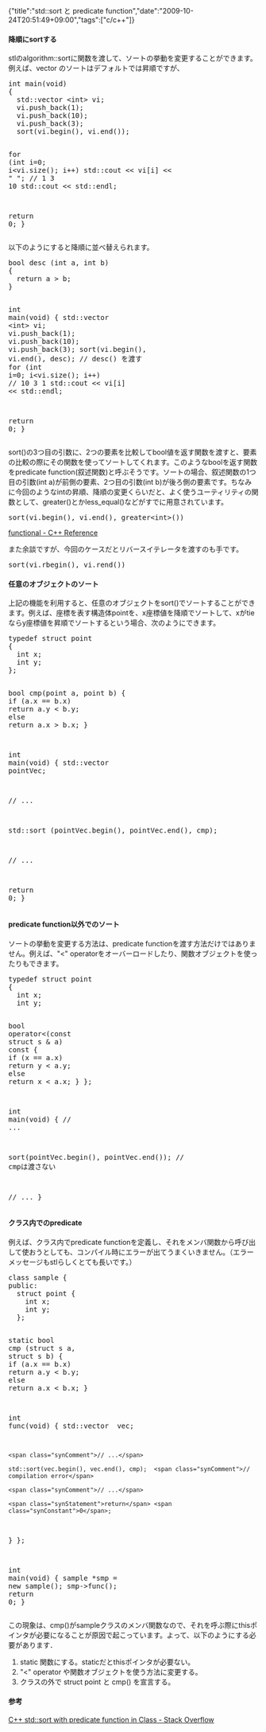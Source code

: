 {"title":"std::sort と predicate function","date":"2009-10-24T20:51:49+09:00","tags":["c/c++"]}

<!-- DATE: 2009-10-24T11:51:49+00:00 -->
<!-- OLDURL: http://d.hatena.ne.jp/cou929_la/20091024/ -->


<div class="section">
<h4>降順にsortする</h4>
<p>stlのalgorithm::sortに関数を渡して、ソートの挙動を変更することができます。例えば、vector <int> のソートはデフォルトでは昇順ですが、</p>
<pre class="syntax-highlight">
<span class="synType">int</span> main(<span class="synType">void</span>)
{
  std::vector <<span class="synType">int</span>> vi;
  vi.push_back(<span class="synConstant">1</span>);
  vi.push_back(<span class="synConstant">10</span>);
  vi.push_back(<span class="synConstant">3</span>);
  sort(vi.begin(), vi.end());

  <span class="synStatement">for</span> (<span class="synType">int</span> i=<span class="synConstant">0</span>; i<vi.size(); i++)
    std::cout << vi[i] << <span class="synConstant">" "</span>;       <span class="synComment">// 1 3 10</span>
  std::cout << std::endl;

  <span class="synStatement">return</span> <span class="synConstant">0</span>;
}
</pre>

<p>以下のようにすると降順に並べ替えられます。</p>
<pre class="syntax-highlight">
<span class="synType">bool</span> desc (<span class="synType">int</span> a, <span class="synType">int</span> b)
{
  <span class="synStatement">return</span> a > b;
}

<span class="synType">int</span> main(<span class="synType">void</span>)
{
  std::vector <<span class="synType">int</span>> vi;
  vi.push_back(<span class="synConstant">1</span>);
  vi.push_back(<span class="synConstant">10</span>);
  vi.push_back(<span class="synConstant">3</span>);
  sort(vi.begin(), vi.end(), desc);    <span class="synComment">// desc() を渡す</span>
  <span class="synStatement">for</span> (<span class="synType">int</span> i=<span class="synConstant">0</span>; i<vi.size(); i++)      <span class="synComment">// 10 3 1</span>
    std::cout << vi[i] << std::endl;

  <span class="synStatement">return</span> <span class="synConstant">0</span>;
}
</pre>

<p>sort()の3つ目の引数に、2つの要素を比較してbool値を返す関数を渡すと、要素の比較の際にその関数を使ってソートしてくれます。このようなboolを返す関数をpredicate function(叙述関数)と呼ぶそうです。ソートの場合、叙述関数の1つ目の引数(int a)が前側の要素、2つ目の引数(int b)が後ろ側の要素です。ちなみに今回のようなintの昇順、降順の変更くらいだと、よく使うユーティリティの関数として、greater()とかless_equal()などがすでに用意されています。</p>
<pre class="syntax-highlight">
sort(vi.begin(), vi.end(), greater<<span class="synType">int</span>>())
</pre>

<p><a href="http://www.cplusplus.com/reference/std/functional/" target="_blank">functional - C++ Reference</a></p>
<p>また余談ですが、今回のケースだとリバースイテレータを渡すのも手です。</p>
<pre class="syntax-highlight">
sort(vi.rbegin(), vi.rend())
</pre>

<h4>任意のオブジェクトのソート</h4>
<p>上記の機能を利用すると、任意のオブジェクトをsort()でソートすることができます。例えば、座標を表す構造体pointを、x座標値を降順でソートして、xがtieならy座標値を昇順でソートするという場合、次のようにできます。</p>
<pre class="syntax-highlight">
<span class="synType">typedef</span> <span class="synType">struct</span> point
{
  <span class="synType">int</span> x;
  <span class="synType">int</span> y;
};

<span class="synType">bool</span> cmp(point a, point b)
{
  <span class="synStatement">if</span> (a.x == b.x)
    <span class="synStatement">return</span> a.y < b.y;
  <span class="synStatement">else</span>
    <span class="synStatement">return</span> a.x > b.x;
}

<span class="synType">int</span> main(<span class="synType">void</span>)
{
  std::vector <point> pointVec;

  <span class="synComment">// ...</span>
  
  std::sort (pointVec.begin(), pointVec.end(), cmp);

  <span class="synComment">// ...</span>

  <span class="synStatement">return</span> <span class="synConstant">0</span>;
}
</pre>

<h4>predicate function以外でのソート</h4>
<p>ソートの挙動を変更する方法は、predicate functionを渡す方法だけではありません。例えば、"<" operatorをオーバーロードしたり、関数オブジェクトを使ったりもできます。</p>
<pre class="syntax-highlight">
<span class="synType">typedef</span> <span class="synType">struct</span> point
{
  <span class="synType">int</span> x;
  <span class="synType">int</span> y;

  <span class="synType">bool</span> <span class="synStatement">operator</span><(<span class="synType">const</span> <span class="synType">struct</span> s & a) <span class="synType">const</span> {
    <span class="synStatement">if</span> (x == a.x)
  	<span class="synStatement">return</span> y < a.y;
    <span class="synStatement">else</span>
 	<span class="synStatement">return</span> x < a.x;
  }
};

<span class="synType">int</span> main(<span class="synType">void</span>)
{
  <span class="synComment">// ...</span>

  sort(pointVec.begin(), pointVec.end());   <span class="synComment">// cmpは渡さない</span>

  <span class="synComment">// ...</span>
}
</pre>

<h4>クラス内でのpredicate</h4>
<p>例えば、クラス内でpredicate functionを定義し、それをメンバ関数から呼び出して使おうとしても、コンパイル時にエラーが出てうまくいきません。（エラーメッセージもstlらしくとても長いです。）</p>
<pre class="syntax-highlight">
<span class="synType">class</span> sample {
<span class="synStatement">public</span>:
  <span class="synType">struct</span> point {
    <span class="synType">int</span> x;
    <span class="synType">int</span> y;
  };

  <span class="synType">static</span> <span class="synType">bool</span> cmp (<span class="synType">struct</span> s a, <span class="synType">struct</span> s b) {
    <span class="synStatement">if</span> (a.x == b.x)
      <span class="synStatement">return</span> a.y < b.y;
    <span class="synStatement">else</span>
      <span class="synStatement">return</span> a.x < b.x;
  }

  <span class="synType">int</span> func(<span class="synType">void</span>) {
    std::vector <point> vec;

    <span class="synComment">// ...</span>

    std::sort(vec.begin(), vec.end(), cmp);  <span class="synComment">// compilation error</span>
    
    <span class="synComment">// ...</span>

    <span class="synStatement">return</span> <span class="synConstant">0</span>;
  }
};

<span class="synType">int</span> main(<span class="synType">void</span>) {
  sample *smp = <span class="synStatement">new</span> sample();
  smp->func();
  <span class="synStatement">return</span> <span class="synConstant">0</span>;
}
</pre>

<p>この現象は、cmp()がsampleクラスのメンバ関数なので、それを呼ぶ際にthisポインタが必要になることが原因で起こっています。よって、以下のようにする必要があります．</p>

<ol>
<li> static 関数にする。staticだとthisポインタが必要ない。</li>
<li> "<" operator や関数オブジェクトを使う方法に変更する。</li>
<li> クラスの外で struct point と cmp() を宣言する。</li>
</ol>
<h4>参考</h4>
<p><a href="http://stackoverflow.com/questions/1605400/c-stdsort-with-predicate-function-in-class" target="_blank">C++ std::sort with predicate function in Class - Stack Overflow</a></p>
</div>






